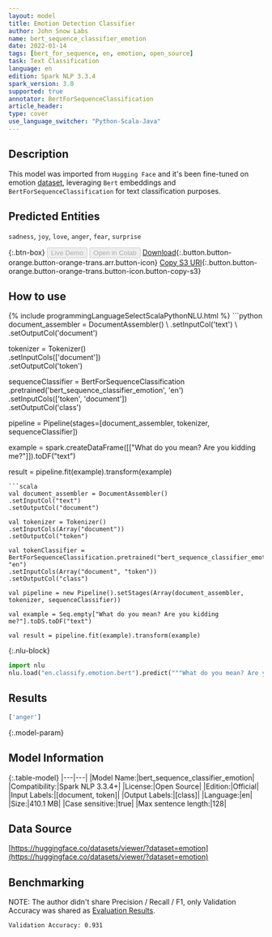```yaml
---
layout: model
title: Emotion Detection Classifier
author: John Snow Labs
name: bert_sequence_classifier_emotion
date: 2022-01-14
tags: [bert_for_sequence, en, emotion, open_source]
task: Text Classification
language: en
edition: Spark NLP 3.3.4
spark_version: 3.0
supported: true
annotator: BertForSequenceClassification
article_header:
type: cover
use_language_switcher: "Python-Scala-Java"
---
```


## Description

This model was imported from `Hugging Face` and it's been fine-tuned on emotion [dataset](https://huggingface.co/nateraw/bert-base-uncased-emotion), leveraging `Bert` embeddings and `BertForSequenceClassification` for text classification purposes.

## Predicted Entities

`sadness`, `joy`, `love`, `anger`, `fear`, `surprise`

{:.btn-box}
<button class="button button-orange" disabled>Live Demo</button>
<button class="button button-orange" disabled>Open in Colab</button>
[Download](https://s3.amazonaws.com/auxdata.johnsnowlabs.com/public/models/bert_sequence_classifier_emotion_en_3.3.4_3.0_1642152012549.zip){:.button.button-orange.button-orange-trans.arr.button-icon}
[Copy S3 URI](s3://auxdata.johnsnowlabs.com/public/models/bert_sequence_classifier_emotion_en_3.3.4_3.0_1642152012549.zip){:.button.button-orange.button-orange-trans.button-icon.button-copy-s3}

## How to use



<div class="tabs-box" markdown="1">
{% include programmingLanguageSelectScalaPythonNLU.html %}
```python
document_assembler = DocumentAssembler() \
.setInputCol('text') \
.setOutputCol('document')

tokenizer = Tokenizer() \
.setInputCols(['document']) \
.setOutputCol('token')

sequenceClassifier = BertForSequenceClassification \
.pretrained('bert_sequence_classifier_emotion', 'en') \
.setInputCols(['token', 'document']) \
.setOutputCol('class')

pipeline = Pipeline(stages=[document_assembler, tokenizer, sequenceClassifier])

example = spark.createDataFrame([["What do you mean? Are you kidding me?"]]).toDF("text")

result = pipeline.fit(example).transform(example)
```
```scala
val document_assembler = DocumentAssembler() 
.setInputCol("text") 
.setOutputCol("document")

val tokenizer = Tokenizer() 
.setInputCols(Array("document"))
.setOutputCol("token")

val tokenClassifier = BertForSequenceClassification.pretrained("bert_sequence_classifier_emotion", "en")
.setInputCols(Array("document", "token"))
.setOutputCol("class")

val pipeline = new Pipeline().setStages(Array(document_assembler, tokenizer, sequenceClassifier))

val example = Seq.empty["What do you mean? Are you kidding me?"].toDS.toDF("text")

val result = pipeline.fit(example).transform(example)
```


{:.nlu-block}
```python
import nlu
nlu.load("en.classify.emotion.bert").predict("""What do you mean? Are you kidding me?""")
```

</div>

## Results

```bash
['anger']
```

{:.model-param}
## Model Information

{:.table-model}
|---|---|
|Model Name:|bert_sequence_classifier_emotion|
|Compatibility:|Spark NLP 3.3.4+|
|License:|Open Source|
|Edition:|Official|
|Input Labels:|[document, token]|
|Output Labels:|[class]|
|Language:|en|
|Size:|410.1 MB|
|Case sensitive:|true|
|Max sentence length:|128|

## Data Source

[https://huggingface.co/datasets/viewer/?dataset=emotion](https://huggingface.co/datasets/viewer/?dataset=emotion)

## Benchmarking

NOTE: The author didn't share Precision / Recall / F1, only Validation Accuracy was shared as [Evaluation Results](https://huggingface.co/nateraw/bert-base-uncased-emotion#eval-results).

```bash
Validation Accuracy: 0.931 
```
